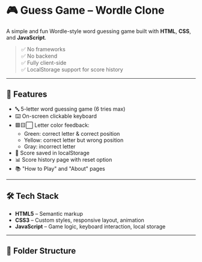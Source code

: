 # 🎮 Guess Game – Wordle Clone

A simple and fun Wordle-style word guessing game built with **HTML**, **CSS**, and **JavaScript**.  

> ✅ No frameworks  
> ✅ No backend  
> ✅ Fully client-side  
> ✅ LocalStorage support for score history

---

## 🚀 Features

- 🔤 5-letter word guessing game (6 tries max)
- ⌨️ On-screen clickable keyboard
- 🟩🟨⬜ Letter color feedback:
  - Green: correct letter & correct position
  - Yellow: correct letter but wrong position
  - Gray: incorrect letter
- 💾 Score saved in localStorage
- 📊 Score history page with reset option
- 📚 "How to Play" and "About" pages

---

## 🛠️ Tech Stack

- **HTML5** – Semantic markup
- **CSS3** – Custom styles, responsive layout, animation
- **JavaScript** – Game logic, keyboard interaction, local storage

---

## 📁 Folder Structure

